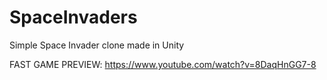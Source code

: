 # SpaceInvaders
Simple Space Invader clone made in Unity

FAST GAME PREVIEW:
https://www.youtube.com/watch?v=8DaqHnGG7-8
